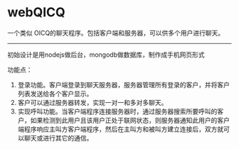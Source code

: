 # webQICQ
一个类似 OICQ的聊天程序。包括客户端和服务器，可以供多个用户进行聊天。

--------

初始设计是用nodejs做后台，mongodb做数据库，制作成手机网页形式

功能点：
1.  登录功能。客户端登录到聊天服务器，服务器管理所有登录的客户，并将客户列表发送给各个客户显示。 
2.  客户可以通过服务器转发，实现一对一和多对多聊天。 
3.  实现呼叫功能。当客户端程序连接服务器时，通过服务器搜索所要呼叫的客户，如果检测到此用户且该用户正处于联网状态，则服务器通知此用户的客户端程序响应主叫方客户端程序，然后在主叫方和被叫方建立连接后，双方就可以聊天或进行其它的通信。  
